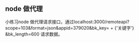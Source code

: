 ## node 做代理
小练习node 做代理请求接口，通过localhost:3000/remoteapi?scope=103&format=json&appid=379020&bk_key= + {'关键字'} &bk_length=600 请求数据。